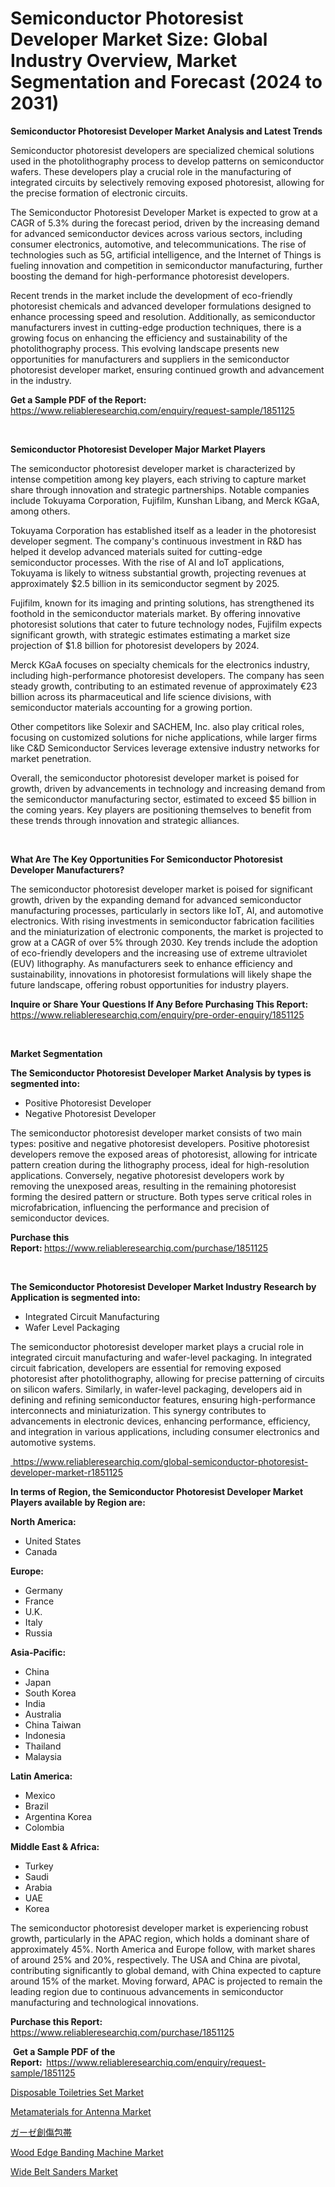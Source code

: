 <p><h1>Semiconductor Photoresist Developer Market Size: Global Industry Overview, Market Segmentation and Forecast (2024 to 2031)</h1></p><p><strong>Semiconductor Photoresist Developer Market Analysis and Latest Trends</strong></p>
<p><p>Semiconductor photoresist developers are specialized chemical solutions used in the photolithography process to develop patterns on semiconductor wafers. These developers play a crucial role in the manufacturing of integrated circuits by selectively removing exposed photoresist, allowing for the precise formation of electronic circuits.</p><p>The Semiconductor Photoresist Developer Market is expected to grow at a CAGR of 5.3% during the forecast period, driven by the increasing demand for advanced semiconductor devices across various sectors, including consumer electronics, automotive, and telecommunications. The rise of technologies such as 5G, artificial intelligence, and the Internet of Things is fueling innovation and competition in semiconductor manufacturing, further boosting the demand for high-performance photoresist developers.</p><p>Recent trends in the market include the development of eco-friendly photoresist chemicals and advanced developer formulations designed to enhance processing speed and resolution. Additionally, as semiconductor manufacturers invest in cutting-edge production techniques, there is a growing focus on enhancing the efficiency and sustainability of the photolithography process. This evolving landscape presents new opportunities for manufacturers and suppliers in the semiconductor photoresist developer market, ensuring continued growth and advancement in the industry.</p></p>
<p><strong>Get a Sample PDF of the Report:&nbsp;</strong> <a href="https://www.reliableresearchiq.com/enquiry/request-sample/1851125?utm_campaign=1102&utm_medium=2&utm_source=Github&utm_content=ia&utm_term=18102024&utm_id=semiconductor-photoresist-developer">https://www.reliableresearchiq.com/enquiry/request-sample/1851125</a></p>
<p>&nbsp;</p>
<p><strong>Semiconductor Photoresist Developer Major Market Players</strong></p>
<p><p>The semiconductor photoresist developer market is characterized by intense competition among key players, each striving to capture market share through innovation and strategic partnerships. Notable companies include Tokuyama Corporation, Fujifilm, Kunshan Libang, and Merck KGaA, among others.</p><p>Tokuyama Corporation has established itself as a leader in the photoresist developer segment. The company's continuous investment in R&D has helped it develop advanced materials suited for cutting-edge semiconductor processes. With the rise of AI and IoT applications, Tokuyama is likely to witness substantial growth, projecting revenues at approximately $2.5 billion in its semiconductor segment by 2025.</p><p>Fujifilm, known for its imaging and printing solutions, has strengthened its foothold in the semiconductor materials market. By offering innovative photoresist solutions that cater to future technology nodes, Fujifilm expects significant growth, with strategic estimates estimating a market size projection of $1.8 billion for photoresist developers by 2024.</p><p>Merck KGaA focuses on specialty chemicals for the electronics industry, including high-performance photoresist developers. The company has seen steady growth, contributing to an estimated revenue of approximately €23 billion across its pharmaceutical and life science divisions, with semiconductor materials accounting for a growing portion.</p><p>Other competitors like Solexir and SACHEM, Inc. also play critical roles, focusing on customized solutions for niche applications, while larger firms like C&D Semiconductor Services leverage extensive industry networks for market penetration.</p><p>Overall, the semiconductor photoresist developer market is poised for growth, driven by advancements in technology and increasing demand from the semiconductor manufacturing sector, estimated to exceed $5 billion in the coming years. Key players are positioning themselves to benefit from these trends through innovation and strategic alliances.</p></p>
<p>&nbsp;</p>
<p><strong>What Are The Key Opportunities For Semiconductor Photoresist Developer Manufacturers?</strong></p>
<p><p>The semiconductor photoresist developer market is poised for significant growth, driven by the expanding demand for advanced semiconductor manufacturing processes, particularly in sectors like IoT, AI, and automotive electronics. With rising investments in semiconductor fabrication facilities and the miniaturization of electronic components, the market is projected to grow at a CAGR of over 5% through 2030. Key trends include the adoption of eco-friendly developers and the increasing use of extreme ultraviolet (EUV) lithography. As manufacturers seek to enhance efficiency and sustainability, innovations in photoresist formulations will likely shape the future landscape, offering robust opportunities for industry players.</p></p>
<p><strong>Inquire or Share Your Questions If Any Before Purchasing This Report:</strong> <a href="https://www.reliableresearchiq.com/enquiry/pre-order-enquiry/1851125?utm_campaign=1102&utm_medium=2&utm_source=Github&utm_content=ia&utm_term=18102024&utm_id=semiconductor-photoresist-developer">https://www.reliableresearchiq.com/enquiry/pre-order-enquiry/1851125</a></p>
<p>&nbsp;</p>
<p><strong>Market Segmentation</strong></p>
<p><strong>The Semiconductor Photoresist Developer Market Analysis by types is segmented into:</strong></p>
<p><ul><li>Positive Photoresist Developer</li><li>Negative Photoresist Developer</li></ul></p>
<p><p>The semiconductor photoresist developer market consists of two main types: positive and negative photoresist developers. Positive photoresist developers remove the exposed areas of photoresist, allowing for intricate pattern creation during the lithography process, ideal for high-resolution applications. Conversely, negative photoresist developers work by removing the unexposed areas, resulting in the remaining photoresist forming the desired pattern or structure. Both types serve critical roles in microfabrication, influencing the performance and precision of semiconductor devices.</p></p>
<p><strong>Purchase this Report:&nbsp;</strong><a href="https://www.reliableresearchiq.com/purchase/1851125?utm_campaign=1102&utm_medium=2&utm_source=Github&utm_content=ia&utm_term=18102024&utm_id=semiconductor-photoresist-developer">https://www.reliableresearchiq.com/purchase/1851125</a></p>
<p>&nbsp;</p>
<p><strong>The Semiconductor Photoresist Developer Market Industry Research by Application is segmented into:</strong></p>
<p><ul><li>Integrated Circuit Manufacturing</li><li>Wafer Level Packaging</li></ul></p>
<p><p>The semiconductor photoresist developer market plays a crucial role in integrated circuit manufacturing and wafer-level packaging. In integrated circuit fabrication, developers are essential for removing exposed photoresist after photolithography, allowing for precise patterning of circuits on silicon wafers. Similarly, in wafer-level packaging, developers aid in defining and refining semiconductor features, ensuring high-performance interconnects and miniaturization. This synergy contributes to advancements in electronic devices, enhancing performance, efficiency, and integration in various applications, including consumer electronics and automotive systems.</p></p>
<p><a href="https://www.reliableresearchiq.com/global-semiconductor-photoresist-developer-market-r1851125?utm_campaign=1102&utm_medium=2&utm_source=Github&utm_content=ia&utm_term=18102024&utm_id=semiconductor-photoresist-developer">&nbsp;https://www.reliableresearchiq.com/global-semiconductor-photoresist-developer-market-r1851125</a></p>
<p><strong>In terms of Region, the Semiconductor Photoresist Developer Market Players available by Region are:</strong></p>
<p>
    <p> <strong> North America: </strong>
        <ul>
            <li>United States</li>
            <li>Canada</li>
        </ul>
        </p> 
    <p> <strong> Europe: </strong>
        <ul>
            <li>Germany</li>
            <li>France</li>
            <li>U.K.</li>
            <li>Italy</li>
            <li>Russia</li>
        </ul>
        </p> 
    <p> <strong> Asia-Pacific: </strong>
        <ul>
            <li>China</li>
            <li>Japan</li>
            <li>South Korea</li>
            <li>India</li>
            <li>Australia</li>
            <li>China Taiwan</li>
            <li>Indonesia</li>
            <li>Thailand</li>
            <li>Malaysia</li>
        </ul>
        </p> 
    <p> <strong> Latin America: </strong>
        <ul>
            <li>Mexico</li>
            <li>Brazil</li>
            <li>Argentina Korea</li>
            <li>Colombia</li>
        </ul>
        </p> 
    <p> <strong> Middle East & Africa: </strong>
        <ul>
            <li>Turkey</li>
            <li>Saudi</li>
            <li>Arabia</li>
            <li>UAE</li>
            <li>Korea</li>
        </ul>
    </p>
    </p>
<p><p>The semiconductor photoresist developer market is experiencing robust growth, particularly in the APAC region, which holds a dominant share of approximately 45%. North America and Europe follow, with market shares of around 25% and 20%, respectively. The USA and China are pivotal, contributing significantly to global demand, with China expected to capture around 15% of the market. Moving forward, APAC is projected to remain the leading region due to continuous advancements in semiconductor manufacturing and technological innovations.</p></p>
<p><strong>Purchase this Report: </strong><a href="https://www.reliableresearchiq.com/purchase/1851125?utm_campaign=1102&utm_medium=2&utm_source=Github&utm_content=ia&utm_term=18102024&utm_id=semiconductor-photoresist-developer">https://www.reliableresearchiq.com/purchase/1851125</a></p>
<p>&nbsp;<strong>Get a Sample PDF of the Report:&nbsp;&nbsp;</strong><a href="https://www.reliableresearchiq.com/enquiry/request-sample/1851125?utm_campaign=1102&utm_medium=2&utm_source=Github&utm_content=ia&utm_term=18102024&utm_id=semiconductor-photoresist-developer">https://www.reliableresearchiq.com/enquiry/request-sample/1851125</a></p>
<p><strong></strong></p>
<p><p><a href="https://github.com/ibbiechinotit/Market-Research-Report-List-1/blob/main/disposable-toiletries-set-market.md?utm_campaign=1102&utm_medium=2&utm_source=Github&utm_content=ia&utm_term=18102024&utm_id=semiconductor-photoresist-developer">Disposable Toiletries Set Market</a></p><p><a href="https://github.com/daltondngelvin/Market-Research-Report-List-1/blob/main/metamaterials-for-antenna-market.md?utm_campaign=1102&utm_medium=2&utm_source=Github&utm_content=ia&utm_term=18102024&utm_id=semiconductor-photoresist-developer">Metamaterials for Antenna Market</a></p><p><a href="https://github.com/mohamedbakry57/Market-Research-Report-List-6/blob/main/109372918716.md?utm_campaign=1102&utm_medium=2&utm_source=Github&utm_content=ia&utm_term=18102024&utm_id=semiconductor-photoresist-developer">ガーゼ創傷包帯</a></p><p><a href="https://issuu.com/reportprime-2/docs/wood-edge-banding-machine-market-si_e091bd1fa52c57?utm_campaign=1102&utm_medium=2&utm_source=Github&utm_content=ia&utm_term=18102024&utm_id=semiconductor-photoresist-developer">Wood Edge Banding Machine Market</a></p><p><a href="https://issuu.com/reportprime-2/docs/wide-belt-sanders-market-size-2030._5fde1eef39c752?utm_campaign=1102&utm_medium=2&utm_source=Github&utm_content=ia&utm_term=18102024&utm_id=semiconductor-photoresist-developer">Wide Belt Sanders Market</a></p></p>